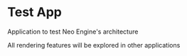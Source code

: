
# Test App
Application to test Neo Engine's architecture

All rendering features will be explored in other applications
